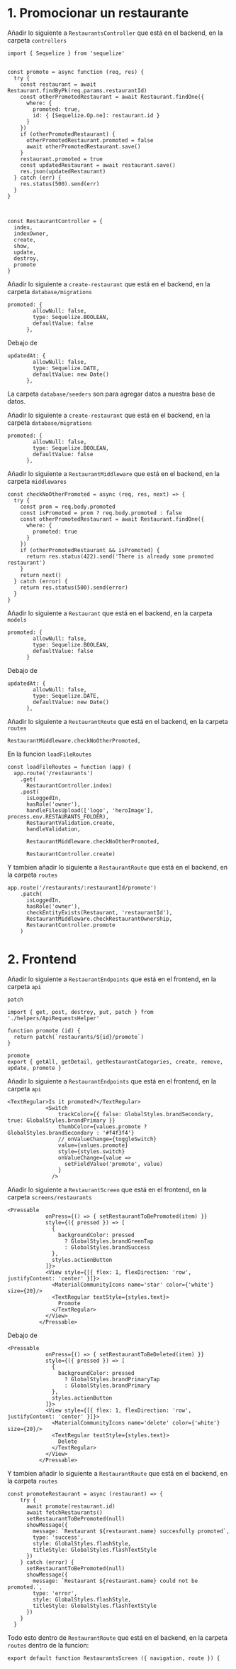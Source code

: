 # 1. Promocionar un restaurante

Añadir lo siguiente a `RestaurantsController` que está en el backend, en la carpeta `controllers`

```JSX
import { Sequelize } from 'sequelize'


const promote = async function (req, res) {
  try {
    const restaurant = await Restaurant.findByPk(req.params.restaurantId)
    const otherPromotedRestaurant = await Restaurant.findOne({
      where: {
        promoted: true,
        id: { [Sequelize.Op.ne]: restaurant.id }
      }
    })
    if (otherPromotedRestaurant) {
      otherPromotedRestaurant.promoted = false
      await otherPromotedRestaurant.save()
    }
    restaurant.promoted = true
    const updatedRestaurant = await restaurant.save()
    res.json(updatedRestaurant)
  } catch (err) {
    res.status(500).send(err)
  }
}



const RestaurantController = {
  index,
  indexOwner,
  create,
  show,
  update,
  destroy,
  promote
}
```

Añadir lo siguiente a `create-restaurant` que está en el backend, en la carpeta `database/migrations`

```JSX
promoted: {
        allowNull: false,
        type: Sequelize.BOOLEAN,
        defaultValue: false
      },
```

Debajo de 

```JSX
updatedAt: {
        allowNull: false,
        type: Sequelize.DATE,
        defaultValue: new Date()
      },
```


La carpeta `database/seeders` son para agregar datos a nuestra base de datos.


Añadir lo siguiente a `create-restaurant` que está en el backend, en la carpeta `database/migrations`

```JSX
promoted: {
        allowNull: false,
        type: Sequelize.BOOLEAN,
        defaultValue: false
      },
```


Añadir lo siguiente a `RestaurantMiddleware` que está en el backend, en la carpeta `middlewares`

```JSX
const checkNoOtherPromoted = async (req, res, next) => {
  try {
    const prom = req.body.promoted
    const isPromoted = prom ? req.body.promoted : false
    const otherPromotedRestaurant = await Restaurant.findOne({
      where: {
        promoted: true
      }
    })
    if (otherPromotedRestaurant && isPromoted) {
      return res.status(422).send('There is already some promoted restaurant')
    }
    return next()
  } catch (error) {
    return res.status(500).send(error)
  }
}
```


Añadir lo siguiente a `Restaurant` que está en el backend, en la carpeta `models`

```JSX
promoted: {
        allowNull: false,
        type: Sequelize.BOOLEAN,
        defaultValue: false
      }
```

Debajo de 

```JSX
updatedAt: {
        allowNull: false,
        type: Sequelize.DATE,
        defaultValue: new Date()
      },
```


Añadir lo siguiente a `RestaurantRoute` que está en el backend, en la carpeta `routes`

```JSX
RestaurantMiddleware.checkNoOtherPromoted,
```

En la funcion `loadFileRoutes`

```JSX
const loadFileRoutes = function (app) {
  app.route('/restaurants')
    .get(
      RestaurantController.index)
    .post(
      isLoggedIn,
      hasRole('owner'),
      handleFilesUpload(['logo', 'heroImage'], process.env.RESTAURANTS_FOLDER),
      RestaurantValidation.create,
      handleValidation,

      RestaurantMiddleware.checkNoOtherPromoted,

      RestaurantController.create)
```

Y tambien añadir lo siguiente a `RestaurantRoute` que está en el backend, en la carpeta `routes`

```JSX
app.route('/restaurants/:restaurantId/promote')
    .patch(
      isLoggedIn,
      hasRole('owner'),
      checkEntityExists(Restaurant, 'restaurantId'),
      RestaurantMiddleware.checkRestaurantOwnership,
      RestaurantController.promote
    )
```



# 2. Frontend


Añadir lo siguiente a `RestaurantEndpoints` que está en el frontend, en la carpeta `api`

```JSX
patch

import { get, post, destroy, put, patch } from './helpers/ApiRequestsHelper'

function promote (id) {
  return patch(`restaurants/${id}/promote`)
}

promote
export { getAll, getDetail, getRestaurantCategories, create, remove, update, promote }
```



Añadir lo siguiente a `RestaurantEndpoints` que está en el frontend, en la carpeta `api`

```JSX
<TextRegular>Is it promoted?</TextRegular>
            <Switch
                trackColor={{ false: GlobalStyles.brandSecondary, true: GlobalStyles.brandPrimary }}
                thumbColor={values.promote ? GlobalStyles.brandSecondary : '#f4f3f4'}
                // onValueChange={toggleSwitch}
                value={values.promote}
                style={styles.switch}
                onValueChange={value =>
                  setFieldValue('promote', value)
                }
              />
```



Añadir lo siguiente a `RestaurantScreen` que está en el frontend, en la carpeta `screens/restaurants`

```JSX
<Pressable
            onPress={() => { setRestaurantToBePromoted(item) }}
            style={({ pressed }) => [
              {
                backgroundColor: pressed
                  ? GlobalStyles.brandGreenTap
                  : GlobalStyles.brandSuccess
              },
              styles.actionButton
            ]}>
            <View style={[{ flex: 1, flexDirection: 'row', justifyContent: 'center' }]}>
              <MaterialCommunityIcons name='star' color={'white'} size={20}/>
              <TextRegular textStyle={styles.text}>
                Promote
              </TextRegular>
            </View>
          </Pressable>
```

Debajo de 

```JSX
<Pressable
            onPress={() => { setRestaurantToBeDeleted(item) }}
            style={({ pressed }) => [
              {
                backgroundColor: pressed
                  ? GlobalStyles.brandPrimaryTap
                  : GlobalStyles.brandPrimary
              },
              styles.actionButton
            ]}>
            <View style={[{ flex: 1, flexDirection: 'row', justifyContent: 'center' }]}>
              <MaterialCommunityIcons name='delete' color={'white'} size={20}/>
              <TextRegular textStyle={styles.text}>
                Delete
              </TextRegular>
            </View>
          </Pressable>
```


Y tambien añadir lo siguiente a `RestaurantRoute` que está en el backend, en la carpeta `routes`

```JSX
const promoteRestaurant = async (restaurant) => {
    try {
      await promote(restaurant.id)
      await fetchRestaurants()
      setRestaurantToBePromoted(null)
      showMessage({
        message: `Restaurant ${restaurant.name} succesfully promoted`,
        type: 'success',
        style: GlobalStyles.flashStyle,
        titleStyle: GlobalStyles.flashTextStyle
      })
    } catch (error) {
      setRestaurantToBePromoted(null)
      showMessage({
        message: `Restaurant ${restaurant.name} could not be promoted.`,
        type: 'error',
        style: GlobalStyles.flashStyle,
        titleStyle: GlobalStyles.flashTextStyle
      })
    }
  }
```

Todo esto dentro de `RestaurantRoute` que está en el backend, en la carpeta `routes` dentro de la funcion:

```JSX
export default function RestaurantsScreen ({ navigation, route }) {
```
